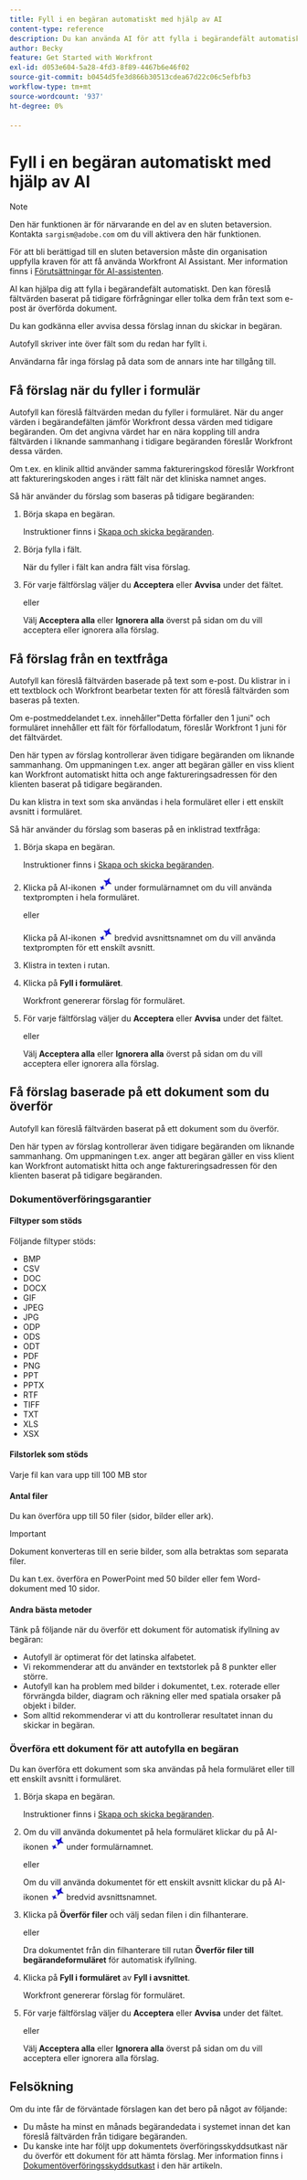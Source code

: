 ```yaml
---
title: Fyll i en begäran automatiskt med hjälp av AI
content-type: reference
description: Du kan använda AI för att fylla i begärandefält automatiskt.
author: Becky
feature: Get Started with Workfront
exl-id: d053e604-5a28-4fd3-8f89-4467b6e46f02
source-git-commit: b0454d5fe3d866b30513cdea67d22c06c5efbfb3
workflow-type: tm+mt
source-wordcount: '937'
ht-degree: 0%

---
```


# Fyll i en begäran automatiskt med hjälp av AI

>[!NOTE]
>
>Den här funktionen är för närvarande en del av en sluten betaversion. Kontakta `sargism@adobe.com` om du vill aktivera den här funktionen.
>
>För att bli berättigad till en sluten betaversion måste din organisation uppfylla kraven för att få använda Workfront AI Assistant. Mer information finns i [Förutsättningar för AI-assistenten](/help/quicksilver/workfront-basics/ai-assistant/ai-assistant-overview.md#prerequisites-to-ai-assistant).

AI kan hjälpa dig att fylla i begärandefält automatiskt. Den kan föreslå fältvärden baserat på tidigare förfrågningar eller tolka dem från text som e-post är överförda dokument.

Du kan godkänna eller avvisa dessa förslag innan du skickar in begäran.

Autofyll skriver inte över fält som du redan har fyllt i.

Användarna får inga förslag på data som de annars inte har tillgång till.

## Få förslag när du fyller i formulär

Autofyll kan föreslå fältvärden medan du fyller i formuläret. När du anger värden i begärandefälten jämför Workfront dessa värden med tidigare begäranden. Om det angivna värdet har en nära koppling till andra fältvärden i liknande sammanhang i tidigare begäranden föreslår Workfront dessa värden.

Om t.ex. en klinik alltid använder samma faktureringskod föreslår Workfront att faktureringskoden anges i rätt fält när det kliniska namnet anges.

Så här använder du förslag som baseras på tidigare begäranden:

1. Börja skapa en begäran.

   Instruktioner finns i [Skapa och skicka begäranden](/help/quicksilver/manage-work/requests/create-requests/create-submit-requests.md).

1. Börja fylla i fält.

   När du fyller i fält kan andra fält visa förslag.

1. För varje fältförslag väljer du **Acceptera** eller **Avvisa** under det fältet.

   eller

   Välj **Acceptera alla** eller **Ignorera alla** överst på sidan om du vill acceptera eller ignorera alla förslag.

## Få förslag från en textfråga

Autofyll kan föreslå fältvärden baserade på text som e-post. Du klistrar in i ett textblock och Workfront bearbetar texten för att föreslå fältvärden som baseras på texten.

Om e-postmeddelandet t.ex. innehåller&quot;Detta förfaller den 1 juni&quot; och formuläret innehåller ett fält för förfallodatum, föreslår Workfront 1 juni för det fältvärdet.

Den här typen av förslag kontrollerar även tidigare begäranden om liknande sammanhang. Om uppmaningen t.ex. anger att begäran gäller en viss klient kan Workfront automatiskt hitta och ange faktureringsadressen för den klienten baserat på tidigare begäranden.

Du kan klistra in text som ska användas i hela formuläret eller i ett enskilt avsnitt i formuläret.

Så här använder du förslag som baseras på en inklistrad textfråga:

1. Börja skapa en begäran.

   Instruktioner finns i [Skapa och skicka begäranden](/help/quicksilver/manage-work/requests/create-requests/create-submit-requests.md).

1. Klicka på AI-ikonen ![AI-ikonen](assets/request-prompt-icon.png) under formulärnamnet om du vill använda textprompten i hela formuläret.

   eller

   Klicka på AI-ikonen ![AI-ikonen](assets/request-prompt-icon.png) bredvid avsnittsnamnet om du vill använda textprompten för ett enskilt avsnitt.

1. Klistra in texten i rutan.
1. Klicka på **Fyll i formuläret**.

   Workfront genererar förslag för formuläret.
1. För varje fältförslag väljer du **Acceptera** eller **Avvisa** under det fältet.

   eller

   Välj **Acceptera alla** eller **Ignorera alla** överst på sidan om du vill acceptera eller ignorera alla förslag.

## Få förslag baserade på ett dokument som du överför

Autofyll kan föreslå fältvärden baserat på ett dokument som du överför.

Den här typen av förslag kontrollerar även tidigare begäranden om liknande sammanhang. Om uppmaningen t.ex. anger att begäran gäller en viss klient kan Workfront automatiskt hitta och ange faktureringsadressen för den klienten baserat på tidigare begäranden.

### Dokumentöverföringsgarantier

#### Filtyper som stöds

Följande filtyper stöds:

* BMP
* CSV
* DOC
* DOCX
* GIF
* JPEG
* JPG
* ODP
* ODS
* ODT
* PDF
* PNG
* PPT
* PPTX
* RTF
* TIFF
* TXT
* XLS
* XSX

#### Filstorlek som stöds

Varje fil kan vara upp till 100 MB stor

#### Antal filer

Du kan överföra upp till 50 filer (sidor, bilder eller ark).

>[!IMPORTANT]
>
>Dokument konverteras till en serie bilder, som alla betraktas som separata filer.
>
>Du kan t.ex. överföra en PowerPoint med 50 bilder eller fem Word-dokument med 10 sidor.

#### Andra bästa metoder

Tänk på följande när du överför ett dokument för automatisk ifyllning av begäran:

* Autofyll är optimerat för det latinska alfabetet.
* Vi rekommenderar att du använder en textstorlek på 8 punkter eller större.
* Autofyll kan ha problem med bilder i dokumentet, t.ex. roterade eller förvrängda bilder, diagram och räkning eller med spatiala orsaker på objekt i bilder.
* Som alltid rekommenderar vi att du kontrollerar resultatet innan du skickar in begäran.

### Överföra ett dokument för att autofylla en begäran

Du kan överföra ett dokument som ska användas på hela formuläret eller till ett enskilt avsnitt i formuläret.

1. Börja skapa en begäran.

   Instruktioner finns i [Skapa och skicka begäranden](/help/quicksilver/manage-work/requests/create-requests/create-submit-requests.md).

1. Om du vill använda dokumentet på hela formuläret klickar du på AI-ikonen ![AI-ikonen](assets/request-prompt-icon.png) under formulärnamnet.

   eller

   Om du vill använda dokumentet för ett enskilt avsnitt klickar du på AI-ikonen ![AI-ikonen](assets/request-prompt-icon.png) bredvid avsnittsnamnet.

1. Klicka på **Överför filer** och välj sedan filen i din filhanterare.

   eller

   Dra dokumentet från din filhanterare till rutan **Överför filer till begärandeformuläret** för automatisk ifyllning.
1. Klicka på **Fyll i formuläret** av **Fyll i avsnittet**.

   Workfront genererar förslag för formuläret.
1. För varje fältförslag väljer du **Acceptera** eller **Avvisa** under det fältet.

   eller

   Välj **Acceptera alla** eller **Ignorera alla** överst på sidan om du vill acceptera eller ignorera alla förslag.

## Felsökning

Om du inte får de förväntade förslagen kan det bero på något av följande:

* Du måste ha minst en månads begärandedata i systemet innan det kan föreslå fältvärden från tidigare begäranden.
* Du kanske inte har följt upp dokumentets överföringsskyddsutkast när du överför ett dokument för att hämta förslag. Mer information finns i [Dokumentöverföringsskyddsutkast](#document-upload-guardrails) i den här artikeln.


